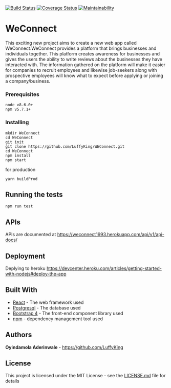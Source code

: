 [![Build Status](https://travis-ci.org/LuffyKing/WEConnect.svg?branch=master)](https://travis-ci.org/LuffyKing/WEConnect)
[![Coverage Status](https://coveralls.io/repos/github/LuffyKing/WEConnect/badge.svg?branch=master)](https://coveralls.io/github/LuffyKing/WEConnect?branch=master)
[![Maintainability](https://api.codeclimate.com/v1/badges/8e715f74b9a9f218f01e/maintainability)](https://codeclimate.com/github/LuffyKing/WEConnect/maintainability)

# WeConnect
This exciting new project aims to create a new web app called WeConnect.WeConnect provides a platform that brings businesses and individuals together. This platform creates awareness for businesses and gives the users the ability to write reviews about the businesses they have interacted with. The information gathered on the platform will make it easier for companies to recruit
employees and likewise job-seekers along with prospective employees will know what to expect before applying or joining a company/business.

### Prerequisites
```
node v8.6.0+
npm v5.7.1+
```


### Installing
```
mkdir WeConnect
cd WeConnect
git init
git clone https://github.com/LuffyKing/WEConnect.git
cd WeConnect
npm install
npm start
```

for production

```
yarn buildProd
```

## Running the tests

```
npm run test
```
## APIs

APIs are documented at https://weconnect1993.herokuapp.com/api/v1/api-docs/

## Deployment

Deplying to heroku https://devcenter.heroku.com/articles/getting-started-with-nodejs#deploy-the-app

## Built With

* [React](https://reactjs.org/) - The web framework used
* [Postgresql](https://www.postgresql.org/) - The database used
* [Bootstrap 4](https://getbootstrap.com/) - The front-end component library used
* [npm](http://npmjs.com/) - dependency management tool used

## Authors

**Oyindamola Aderinwale** - https://github.com/LuffyKing

## License

This project is licensed under the MIT License - see the [LICENSE.md](LICENSE.md) file for details
